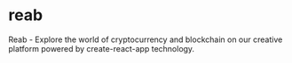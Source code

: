 # reab
Reab - Explore the world of cryptocurrency and blockchain on our creative platform powered by create-react-app technology.
